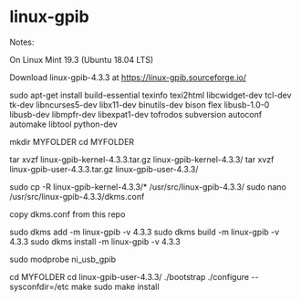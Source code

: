 # linux-gpib

Notes:

On Linux Mint  19.3 (Ubuntu 18.04 LTS)

Download linux-gpib-4.3.3 at https://linux-gpib.sourceforge.io/

sudo apt-get install build-essential texinfo texi2html  libcwidget-dev tcl-dev tk-dev libncurses5-dev libx11-dev binutils-dev bison flex libusb-1.0-0 libusb-dev libmpfr-dev libexpat1-dev tofrodos subversion autoconf automake libtool python-dev

mkdir MYFOLDER
cd MYFOLDER

tar xvzf linux-gpib-kernel-4.3.3.tar.gz linux-gpib-kernel-4.3.3/
tar xvzf linux-gpib-user-4.3.3.tar.gz linux-gpib-user-4.3.3/

sudo cp -R linux-gpib-kernel-4.3.3/* /usr/src/linux-gpib-4.3.3/
sudo nano /usr/src/linux-gpib-4.3.3/dkms.conf

copy dkms.conf from this repo

sudo dkms add -m linux-gpib -v 4.3.3
sudo dkms build -m linux-gpib -v 4.3.3
sudo dkms install -m linux-gpib -v 4.3.3

sudo modprobe ni_usb_gpib

cd MYFOLDER
cd linux-gpib-user-4.3.3/
./bootstrap
./configure --sysconfdir=/etc
make
sudo make install


